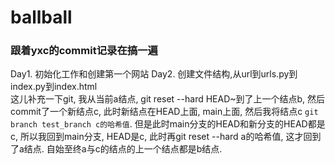 # ballball

### 跟着yxc的commit记录在搞一遍
Day1. 初始化工作和创建第一个网站
Day2. 创建文件结构,从url到urls.py到index.py到index.html  
这儿补充一下git, 我从当前a结点, git reset --hard HEAD~到了上一个结点b, 然后commit了一个新结点c, 此时新结点在HEAD上面, main上面, 然后我将结点c `git branch test_branch c的哈希值`.
但是此时main分支的HEAD和新分支的HEAD都是c, 所以我回到main分支, HEAD是c, 此时再git reset --hard a的哈希值, 这才回到了a结点. 自始至终a与c的结点的上一个结点都是b结点.

